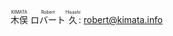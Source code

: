 <ruby class='familyname'>木俣<rp>(</rp><rt>KIMATA</rt><rp>)</rp></ruby> <ruby>ロバート<rp>(</rp><rt>Robert</rt><rp>)</rp></ruby><ruby>久<rp>(</rp><rt>Hisashi</rt><rp>)</rp></ruby>: <a href="mailto:robert.kimata.info">robert@kimata.info</a>



<!--

<template>

- 👋 Hi, I’m @rh-KIMATA
- 👀 I’m interested in ...
- 🌱 I’m currently learning ...
- 💞️ I’m looking to collaborate on ...
- 📫 How to reach me ...

rh-KIMATA/rh-KIMATA is a ✨ special ✨ repository because its `README.md` (this file) appears on your GitHub profile.
You can click the Preview link to take a look at your changes.

</template>

-->
